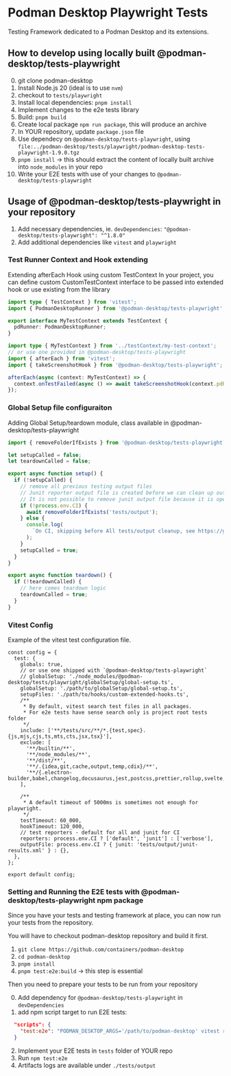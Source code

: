 # Podman Desktop Playwright Tests

Testing Framework dedicated to a Podman Desktop and its extensions.

## How to develop using locally built @podman-desktop/tests-playwright

0. git clone podman-desktop
1. Install Node.js 20 (ideal is to use `nvm`)
2. checkout to `tests/playwright`
3. Install local dependencies: `pnpm install`
4. Implement changes to the e2e tests library
5. Build: `pnpm build`
6. Create local package `npm run package`, this will produce an archive
7. In YOUR repository, update `package.json` file
8. Use dependecy on `@podman-desktop/tests-playwright`, using `file:../podman-desktop/tests/playwright/podman-desktop-tests-playwright-1.9.0.tgz`
9. `pnpm install` -> this should extract the content of locally built archive into `node_modules` in your repo
10. Write your E2E tests with use of your changes to `@podman-desktop/tests-playwright`

## Usage of @podman-desktop/tests-playwright in your repository

1. Add necessary dependencies, ie. `devDependencies`: `"@podman-desktop/tests-playwright": "^1.8.0"`
2. Add additional dependencies like `vitest` and `playwright`

### Test Runner Context and Hook extending

Extending afterEach Hook using custom TestContext
In your project, you can define custom CustomTestContext interface to be passed into extended hook or use existing from the library

```my-test-context.ts
import type { TestContext } from 'vitest';
import { PodmanDesktopRunner } from '@podman-desktop/tests-playwright';

export interface MyTestContext extends TestContext {
  pdRunner: PodmanDesktopRunner;
}
```

```custom-extended-hook.ts
import type { MyTestContext } from '../testContext/my-test-context';
// or use one provided in @podman-desktop/tests-playwright
import { afterEach } from 'vitest';
import { takeScreenshotHook } from '@podman-desktop/tests-playwright';

afterEach(async (context: MyTestContext) => {
  context.onTestFailed(async () => await takeScreenshotHook(context.pdRunner, context.task.name));
});
```

### Global Setup file configuraiton

Adding Global Setup/teardown module, class available in @podman-desktop/tests-playwright

```global-setup.ts
import { removeFolderIfExists } from '@podman-desktop/tests-playwright';

let setupCalled = false;
let teardownCalled = false;

export async function setup() {
  if (!setupCalled) {
    // remove all previous testing output files
    // Junit reporter output file is created before we can clean up output folders
    // It is not possible to remove junit output file because it is opened by the process already, at least on windows
    if (!process.env.CI) {
      await removeFolderIfExists('tests/output');
    } else {
      console.log(
        `On CI, skipping before All tests/output cleanup, see https://github.com/containers/podman-desktop/issues/5460`,
      );
    }
    setupCalled = true;
  }
}

export async function teardown() {
  if (!teardownCalled) {
    // here comes teardown logic
    teardownCalled = true;
  }
}
```

### Vitest Config

Example of the vitest test configuration file.

```
const config = {
  test: {
    globals: true,
    // or use one shipped with `@podman-desktop/tests-playwright`
    // globalSetup: './node_modules/@podman-desktop/tests/playwright/globalSetup/global-setup.ts',
    globalSetup: './path/to/globalSetup/global-setup.ts',
    setupFiles: './path/to/hooks/custom-extended-hooks.ts',
    /**
     * By default, vitest search test files in all packages.
     * For e2e tests have sense search only is project root tests folder
     */
    include: ['**/tests/src/**/*.{test,spec}.{js,mjs,cjs,ts,mts,cts,jsx,tsx}'],
    exclude: [
      '**/builtin/**',
      '**/node_modules/**',
      '**/dist/**',
      '**/.{idea,git,cache,output,temp,cdix}/**',
      '**/{.electron-builder,babel,changelog,docusaurus,jest,postcss,prettier,rollup,svelte,tailwind,vite,vitest*,webpack}.config.*',
    ],

    /**
     * A default timeout of 5000ms is sometimes not enough for playwright.
     */
    testTimeout: 60_000,
    hookTimeout: 120_000,
    // test reporters - default for all and junit for CI
    reporters: process.env.CI ? ['default', 'junit'] : ['verbose'],
    outputFile: process.env.CI ? { junit: 'tests/output/junit-results.xml' } : {},
  },
};

export default config;
```

### Setting and Running the E2E tests with @podman-desktop/tests-playwright npm package

Since you have your tests and testing framework at place, you can now run your tests from the repository.

You will have to checkout podman-desktop repository and build it first.

1. `git clone https://github.com/containers/podman-desktop`
2. `cd podman-desktop`
3. `pnpm install`
4. `pnpm test:e2e:build` -> this step is essential

Then you need to prepare your tests to be run from your repository

0. Add dependency for `@podman-desktop/tests-playwright` in `devDependencies`
1. add npm script target to run E2E tests:

```package.json
  "scripts": {
    "test:e2e": "PODMAN_DESKTOP_ARGS='/path/to/podman-desktop' vitest run tests/src/ --pool=threads --poolOptions.threads.singleThread --poolOptions.threads.isolate --no-file-parallelism",
  }
```

2. Implement your E2E tests in `tests` folder of YOUR repo
3. Run `npm test:e2e`
4. Artifacts logs are available under `./tests/output`
